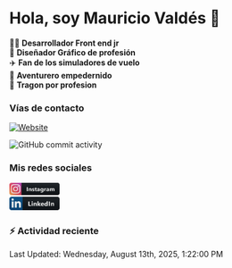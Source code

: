 # Hola, soy Mauricio Valdés 👋

:technologist: **Desarrollador Front end jr** <br>
:art: **Diseñador Gráfico de profesión** <br>
:airplane: **Fan de los simuladores de vuelo** <br> 
:compass: **Aventurero empedernido** <br>
:taco: **Tragon por profesion** <br>

### Vías de contacto

[![Website](https://img.shields.io/badge/chago2.github.io-up-green?style=for-the-badge)](https://chago2.github.io)

![GitHub commit activity](https://img.shields.io/github/commit-activity/w/Chago2/Chago2)

### Mis redes sociales

[<img src="/assets/social/instagram.png" alt="Instagram" width="90"/>](https://www.instagram.com/mauriciovaldesf/)  
[<img src="/assets/social/linkedin.png" alt="LinkedIn" width="90"/>](https://www.linkedin.com/in/santiago-valdés-franco/)

### :zap: Actividad reciente

<!--RECENT_ACTIVITY:start-->
<!--RECENT_ACTIVITY:end-->

<!--RECENT_ACTIVITY:last_update-->
Last Updated: Wednesday, August 13th, 2025, 1:22:00 PM
<!--RECENT_ACTIVITY:last_update_end-->
